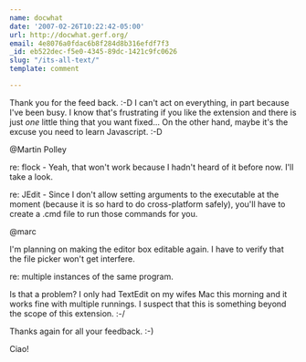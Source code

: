 ```yaml
---
name: docwhat
date: '2007-02-26T10:22:42-05:00'
url: http://docwhat.gerf.org/
email: 4e8076a0fdac6b8f284d8b316efdf7f3
_id: eb522dec-f5e0-4345-89dc-1421c9fc0626
slug: "/its-all-text/"
template: comment

---
```


Thank you for the feed back. :-D  I can't act on everything, in part because I've been busy.  I know that's frustrating if you like the extension and there is just *one* little thing that you want fixed... On the other hand, maybe it's the excuse you need to learn Javascript. :-D

@Martin Polley

re: flock - Yeah, that won't work because I hadn't heard of it before now.  I'll take a look.

re: JEdit - Since I don't allow setting arguments to the executable at the moment (because it is so hard to do cross-platform safely), you'll have to create a .cmd file to run those commands for you.

@marc

I'm planning on making the editor box editable again.  I have to verify that the file picker won't get interfere.

re: multiple instances of the same program. 

Is that a problem?  I only had TextEdit on my wifes Mac this morning and it works fine with multiple runnings.  I suspect that this is something beyond the scope of this extension. :-/

Thanks again for all your feedback. :-)

Ciao!

